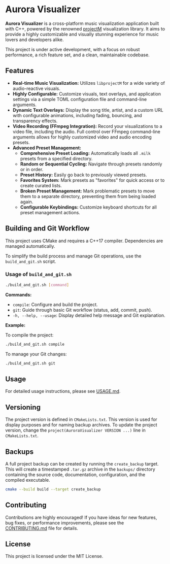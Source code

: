 # Aurora Visualizer

**Aurora Visualizer** is a cross-platform music visualization application built with C++, powered by the renowned [projectM](https://github.com/projectM-visualizer/projectm) visualization library. It aims to provide a highly customizable and visually stunning experience for music lovers and developers alike.

This project is under active development, with a focus on robust performance, a rich feature set, and a clean, maintainable codebase.

## Features

*   **Real-time Music Visualization:** Utilizes `libprojectM` for a wide variety of audio-reactive visuals.
*   **Highly Configurable:** Customize visuals, text overlays, and application settings via a simple TOML configuration file and command-line arguments.
*   **Dynamic Text Overlays:** Display the song title, artist, and a custom URL with configurable animations, including fading, bouncing, and transparency effects.
*   **Video Recording (FFmpeg Integration):** Record your visualizations to a video file, including the audio. Full control over FFmpeg command-line arguments allows for highly customized video and audio encoding presets.
*   **Advanced Preset Management:**
    *   **Comprehensive Preset Loading:** Automatically loads all `.milk` presets from a specified directory.
    *   **Random or Sequential Cycling:** Navigate through presets randomly or in order.
    *   **Preset History:** Easily go back to previously viewed presets.
    *   **Favorites System:** Mark presets as "favorites" for quick access or to create curated lists.
    *   **Broken Preset Management:** Mark problematic presets to move them to a separate directory, preventing them from being loaded again.
    *   **Configurable Keybindings:** Customize keyboard shortcuts for all preset management actions.

## Building and Git Workflow

This project uses CMake and requires a C++17 compiler. Dependencies are managed automatically.

To simplify the build process and manage Git operations, use the `build_and_git.sh` script.

### Usage of `build_and_git.sh`

```bash
./build_and_git.sh [command]
```

**Commands:**

*   `compile`: Configure and build the project.
*   `git`: Guide through basic Git workflow (status, add, commit, push).
*   `-h, --help, --usage`: Display detailed help message and Git explanation.

**Example:**

To compile the project:
```bash
./build_and_git.sh compile
```

To manage your Git changes:
```bash
./build_and_git.sh git
```

## Usage

For detailed usage instructions, please see [USAGE.md](USAGE.md).

## Versioning

The project version is defined in `CMakeLists.txt`. This version is used for display purposes and for naming backup archives. To update the project version, change the `project(AuroraVisualizer VERSION ...)` line in `CMakeLists.txt`.

## Backups

A full project backup can be created by running the `create_backup` target. This will create a timestamped `.tar.gz` archive in the `backups/` directory containing the source code, documentation, configuration, and the compiled executable.

```bash
cmake --build build --target create_backup
```

## Contributing

Contributions are highly encouraged! If you have ideas for new features, bug fixes, or performance improvements, please see the [CONTRIBUTING.md](CONTRIBUTING.md) file for details.

## License

This project is licensed under the MIT License.
